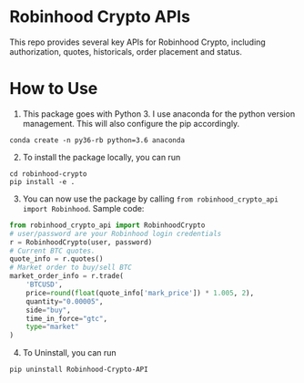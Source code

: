 # Robinhood Crypto APIs
This repo provides several key APIs for Robinhood Crypto, including authorization, quotes, historicals, order placement and status.

# How to Use
1. This package goes with Python 3. I use anaconda for the python version management. This will also configure the pip accordingly.

```shell
conda create -n py36-rb python=3.6 anaconda
```

2. To install the package locally, you can run 

```shell
cd robinhood-crypto
pip install -e .
```

3. You can now use the package by calling ``from robinhood_crypto_api import Robinhood``. Sample code:

```python
from robinhood_crypto_api import RobinhoodCrypto
# user/password are your Robinhood login credentials
r = RobinhoodCrypto(user, password)
# Current BTC quotes.
quote_info = r.quotes()
# Market order to buy/sell BTC
market_order_info = r.trade(
    'BTCUSD',
    price=round(float(quote_info['mark_price']) * 1.005, 2),
    quantity="0.00005",
    side="buy",
    time_in_force="gtc",
    type="market"
)
```

4. To Uninstall, you can run

```shell
pip uninstall Robinhood-Crypto-API
```